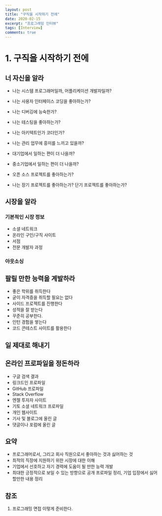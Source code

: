 ```yaml
---
layout: post
title: "구직을 시작하기 전에"
date: 2020-02-15
excerpt: "프로그래밍 인터뷰"
tags: [Interview]
comments: true
---
```


# 1. 구직을 시작하기 전에

## 너 자신을 알라

- 나는 시스템 프로그래머일까, 어플리케이션 개발자일까?
- 나는 사용자 인터페이스 코딩을 좋아하는가?
- 나는 디버깅에 능숙한가?
- 나는 테스팅을 좋아하는가?
- 나는 아키텍트인가 코더인가?



- 나는 관리 업무에 흥미를 느끼고 있을까?
- 대기업에서 일하는 편이 더 나을까?
- 중소기업에서 일하는 편이 더 나을까?
- 오픈 소스 프로젝트를 좋아하는가?
- 나는 장기 프로젝트를 좋아하는가? 단기 프로젝트를 좋아하는가?

## 시장을 알라

### 기본적인 시장 정보

- 소셜 네트워크
- 온라인 구인/구직 사이트
- 서점
- 전문 개발자 과정

### 아웃소싱

## 팔릴 만한 능력을 계발하라

- 좋은 학위를 취득한다
- 굳이 자격증을 취득할 필요는 없다
- 사이드 프로젝트를 진행한다
- 성적을 잘 받는다
- 꾸준히 공부한다.
- 인턴 경험을 쌓는다
- 코드 콘테스트 사이트를 활용한다

## 일 제대로 해내기

## 온라인 프로파일을 정돈하라

- 구글 검색 결과
- 링크드인 프로파일
- GitHub 프로파일
- Stack Overflow
- 엔젤 투자자 사이트
- 기토 소셜 네트워크 프로파일
- 개인 웹사이트
- 기사 및 블로그에 올린 글
- 댓글이나 포럼에 올린 글

## 요약

- 프로그래머로서, 그리고 회사 직원으로서 좋아하는 것과 싫어하는 것
- 최적의 직장에 지원하기 위한 시장에 대한 이해
- 기업에서 선호하고 자기 경력에 도움이 될 만한 능력 개발
- 최대한 긍정적으로 보일 수 있는 방향으로 공개 프로파일 정리, 기업 입장에서 싫어할만한 내용 정리

## 참조

1. 프로그래밍 면접 이렇게 준비한다.

